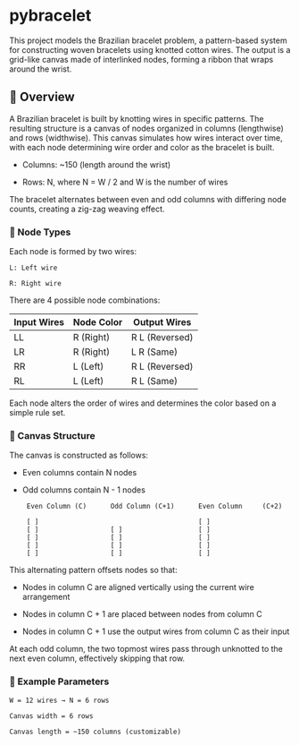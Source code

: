 # pybracelet


This project models the Brazilian bracelet problem, a pattern-based system for constructing woven bracelets using knotted cotton wires. The output is a grid-like canvas made of interlinked nodes, forming a ribbon that wraps around the wrist.

## 🧶 Overview

A Brazilian bracelet is built by knotting wires in specific patterns. The resulting structure is a canvas of nodes organized in columns (lengthwise) and rows (widthwise). This canvas simulates how wires interact over time, with each node determining wire order and color as the bracelet is built.

* Columns: ~150 (length around the wrist)

* Rows: N, where N = W / 2 and W is the number of wires

The bracelet alternates between even and odd columns with differing node counts, creating a zig-zag weaving effect.
### 🔗 Node Types

Each node is formed by two wires:

    L: Left wire

    R: Right wire

There are 4 possible node combinations:

| Input Wires | Node Color | Output Wires   |
| ----------- | ---------- | -------------- |
| LL          | R (Right)  | R L (Reversed) |
| LR          | R (Right)  | L R (Same)     |
| RR          | L (Left)   | R L (Reversed) |
| RL          | L (Left)   | R L (Same)     |



Each node alters the order of wires and determines the color based on a simple rule set.


### 🧱 Canvas Structure

The canvas is constructed as follows:

* Even columns contain N nodes

* Odd columns contain N - 1 nodes

       Even Column (C)      Odd Column (C+1)      Even Column     (C+2)
    
       [ ]                                        [ ]
       [ ]                  [ ]                   [ ]
       [ ]                  [ ]                   [ ]
       [ ]                  [ ]                   [ ]
       [ ]                  [ ]                   [ ]


This alternating pattern offsets nodes so that:

* Nodes in column C are aligned vertically using the current wire arrangement

* Nodes in column C + 1 are placed between nodes from column C

* Nodes in column C + 1 use the output wires from column C as their input

At each odd column, the two topmost wires pass through unknotted to the next even column, effectively skipping that row.

### 📐 Example Parameters

    W = 12 wires → N = 6 rows

    Canvas width = 6 rows

    Canvas length = ~150 columns (customizable)